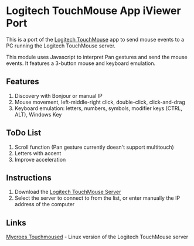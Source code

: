 # Logitech TouchMouse App iViewer Port

This is a port of the [Logitech TouchMouse](http://itunes.apple.com/it/app/touch-mouse/id338237450) app to send mouse events to a PC running the Logitech TouchMouse server.

This module uses Javascript to interpret Pan gestures and send the mouse events. It features a 3-button mouse and keyboard emulation.

## Features

1. Discovery with Bonjour or manual IP
1. Mouse movement, left-middle-right click, double-click, click-and-drag
1. Keyboard emulation: letters, numbers, symbols, modifier keys (CTRL, ALT), Windows Key

## ToDo List

1. Scroll function (Pan gesture currently doesn't support multitouch)
1. Letters with accent
1. Improve acceleration

## Instructions

1. Download the [Logitech TouchMouse Server](http://www.logitech.com/en-us/494/6367)
1. Select the server to connect to from the list, or enter manually the IP address of the computer

## Links

[Mycroes Touchmoused](https://github.com/mycroes/touchmoused) - Linux version of the Logitech TouchMouse server